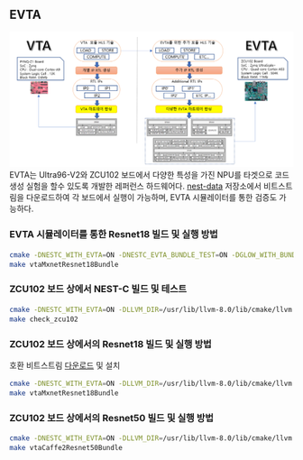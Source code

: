 
## EVTA
![EVTA](docs/nestc/EVTA_overview.png)
EVTA는 Ultra96-V2와 ZCU102 보드에서 다양한 특성을 가진 NPU를 타겟으로 코드 생성 실험을 할수 있도록 개발한 레퍼런스 하드웨어다. [nest-data](https://github.com/etri/nest-data/tree/master/bitstreams) 저장소에서 비트스트림을 다운로드하여 각 보드에서 실행이 가능하며, EVTA 시뮬레이터를 통한 검증도 가능하다.

### EVTA 시뮬레이터를 통한 Resnet18 빌드 및 실행 방법
```bash
cmake -DNESTC_WITH_EVTA=ON -DNESTC_EVTA_BUNDLE_TEST=ON -DGLOW_WITH_BUNDLES=ON [소스코드 위치]
make vtaMxnetResnet18Bundle
```

### ZCU102 보드 상에서 NEST-C 빌드 및 테스트
```bash
cmake -DNESTC_WITH_EVTA=ON -DLLVM_DIR=/usr/lib/llvm-8.0/lib/cmake/llvm -DCMAKE_BUILD_TYPE=Release -DNESTC_USE_VTASIM=OFF -DVTA_RESNET18_WITH_SKIPQUANT0=ON -DNESTC_EVTA_RUN_ON_ZCU102=ON -DNESTC_USE_PRECOMPILED_BUNDLE=ON -DNESTC_EVTA_RUN_WITH_GENERIC_BUNDLE=ON [소스코드 위치]
make check_zcu102
```


### ZCU102 보드 상에서의 Resnet18 빌드 및 실행 방법
호환 비트스트림 [다운로드](https://github.com/etri/nest-data/blob/master/bitstreams/zcu102_1x16_i8w8a32_16_16_19_18.bit) 및 설치
```bash
cmake -DNESTC_WITH_EVTA=ON -DLLVM_DIR=/usr/lib/llvm-8.0/lib/cmake/llvm -DCMAKE_BUILD_TYPE=Release -DNESTC_USE_VTASIM=OFF -DVTA_RESNET18_WITH_SKIPQUANT0=ON -DNESTC_EVTA_RUN_ON_ZCU102=ON -DNESTC_USE_PRECOMPILED_BUNDLE=ON -DNESTC_EVTA_RUN_WITH_GENERIC_BUNDLE=OFF [소스코드 위치]
make vtaMxnetResnet18Bundle
```

### ZCU102 보드 상에서의 Resnet50 빌드 및 실행 방법
```bash
cmake -DNESTC_WITH_EVTA=ON -DLLVM_DIR=/usr/lib/llvm-8.0/lib/cmake/llvm -DCMAKE_BUILD_TYPE=Release -DNESTC_USE_VTASIM=OFF -DVTA_RESNET18_WITH_SKIPQUANT0=ON -DNESTC_EVTA_RUN_ON_ZCU102=ON -DNESTC_USE_PRECOMPILED_BUNDLE=ON -DNESTC_EVTA_RUN_WITH_GENERIC_BUNDLE=ON [소스코드 위치]
make vtaCaffe2Resnet50Bundle
```
